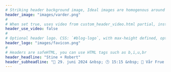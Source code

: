 ```yaml
---
# Striking header background image, Ideal images are homogenous around the centre and contrasting to the text. Non-ideal images can use `title_guard`
header_image: "images/varder.png"
#
# When set true, uses video from custom_header_video.html partial, instead of header_image
header_use_video: false
#
# Optional header logo. CSS: `#blog-logo`, with max-height defined, optimize to prevent scaling
header_logo: "images/favicon.png"
#
# Headers are safeHTML, you can use HTML tags such as b,i,u,br
header_headline: "Stine + Robert"
header_subheadline: "📅 29. juni 2024 &nbsp; 🕒 15:15 &nbsp; 💒 Vår Frue kirke"
---
```

